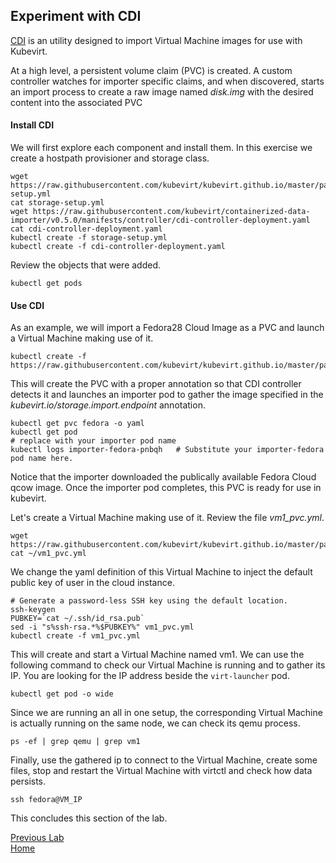 ## Experiment with CDI

[CDI](https://github.com/kubevirt/containerized-data-importer) is an utility designed to import Virtual Machine images for use with Kubevirt. 

At a high level, a persistent volume claim (PVC) is created. A custom controller watches for importer specific claims, and when discovered, starts an import process to create a raw image named *disk.img* with the desired content into the associated PVC

#### Install CDI

We will first explore each component and install them. In this exercise we create a hostpath provisioner and storage class. 

```
wget https://raw.githubusercontent.com/kubevirt/kubevirt.github.io/master/pages/labs/manifests/storage-setup.yml
cat storage-setup.yml
wget https://raw.githubusercontent.com/kubevirt/containerized-data-importer/v0.5.0/manifests/controller/cdi-controller-deployment.yaml
cat cdi-controller-deployment.yaml
kubectl create -f storage-setup.yml
kubectl create -f cdi-controller-deployment.yaml
```

Review the objects that were added.

```
kubectl get pods
```

#### Use CDI

As an example, we will import a Fedora28 Cloud Image as a PVC and launch a Virtual Machine making use of it.

```
kubectl create -f https://raw.githubusercontent.com/kubevirt/kubevirt.github.io/master/pages/labs/manifests/pvc_fedora.yml
```

This will create the PVC with a proper annotation so that CDI controller detects it and launches an importer pod to gather the image specified in the *kubevirt.io/storage.import.endpoint* annotation.

```
kubectl get pvc fedora -o yaml
kubectl get pod
# replace with your importer pod name
kubectl logs importer-fedora-pnbqh   # Substitute your importer-fedora pod name here.
```

Notice that the importer downloaded the publically available Fedora Cloud qcow image. Once the importer pod completes, this PVC is ready for use in kubevirt.

Let's create a Virtual Machine making use of it. Review the file *vm1_pvc.yml*.

```
wget https://raw.githubusercontent.com/kubevirt/kubevirt.github.io/master/pages/labs/manifests/vm1_pvc.yml
cat ~/vm1_pvc.yml
```

We change the yaml definition of this Virtual Machine to inject the default public key of user in the cloud instance.

```
# Generate a password-less SSH key using the default location.
ssh-keygen
PUBKEY=`cat ~/.ssh/id_rsa.pub`
sed -i "s%ssh-rsa.*%$PUBKEY%" vm1_pvc.yml
kubectl create -f vm1_pvc.yml
```

This will create and start a Virtual Machine named vm1. We can use the following command to check our Virtual Machine is running and to gather its IP. You are looking for the IP address beside the `virt-launcher` pod.

```
kubectl get pod -o wide
```

Since we are running an all in one setup, the corresponding Virtual Machine is actually running on the same node, we can check its qemu process.

```
ps -ef | grep qemu | grep vm1
```

Finally, use the gathered ip to connect to the Virtual Machine, create some files, stop and restart the Virtual Machine with virtctl and check how data persists.

```
ssh fedora@VM_IP
```

This concludes this section of the lab.

[Previous Lab](../lab6/lab6.md)\
[Home](../../README.md)
